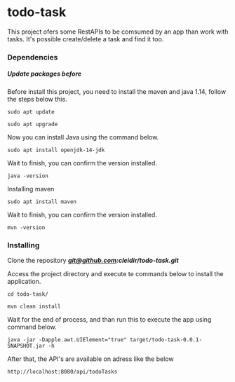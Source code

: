 # todo-task

This project ofers some RestAPIs to be comsumed by an app than work with tasks.
It's possible create/delete a task and find it too.

### Dependencies

##### Update packages before

Before install this project, you need to install the maven and java 1.14, follow the steps below this.

```
sudo apt update
```
```
sudo apt upgrade
```
Now you can install Java using the command below.

```
sudo apt install openjdk-14-jdk
```
Wait to finish, you can confirm the version installed.
```
java -version
```
Installing maven
```
sudo apt install maven
```
Wait to finish, you can confirm the version installed.
```
mvn -version
```

### Installing

Clone the repository ***git@github.com:cleidir/todo-task.git***

Access the project directory and execute te commands below to install the application.

```
cd todo-task/
```

```
mvn clean install
```
Wait for the end of process, and than run this to execute the app using command below.

```
java -jar -Dapple.awt.UIElement="true" target/todo-task-0.0.1-SNAPSHOT.jar -h
```

After that, the API's are available on adress like the below 

```
http://localhost:8080/api/todoTasks
```